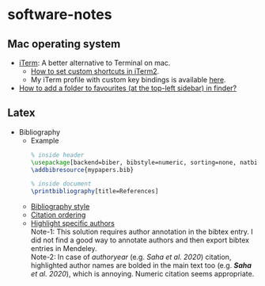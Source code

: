 # software-notes

## Mac operating system
* [iTerm](https://iterm2.com/): A better alternative to Terminal on mac.
  * [How to set custom shortcuts in iTerm2](https://stackoverflow.com/questions/6205157/iterm-2-how-to-set-keyboard-shortcuts-to-jump-to-beginning-end-of-line).
  * My iTerm profile with custom key bindings is available [here](resources/iTerm_Profile_Ashis.json).
* [How to add a folder to favourites (at the top-left sidebar) in finder?](https://discussions.apple.com/thread/7160416)

## Latex
* Bibliography
  * Example
    ``` latex
    % inside header
    \usepackage[backend=biber, bibstyle=numeric, sorting=none, natbib=true, defernumbers=true, url = false, maxbibnames=999, giveninits=true, uniquename=false, date=year, isbn=false]{biblatex}
    \addbibresource{mypapers.bib}

    % inside document
    \printbibliography[title=References]
    ```
  * [Bibliography style](https://www.overleaf.com/learn/latex/biblatex_bibliography_styles)
  * [Citation ordering](https://tex.stackexchange.com/questions/51434/biblatex-citation-order)
  * [Highlight specific authors](http://www.hansenlab.org/cv_bibliography_tex)\
  Note-1: This solution requires author annotation in the bibtex entry. I did not find a good way to annotate authors and then export bibtex entries in Mendeley.\
  Note-2: In case of _authoryear_ (e.g. _Saha et al. 2020_) citation, highlighted author names are bolded in the main text too (e.g. _**Saha** et al. 2020_), which is annoying. Numeric citation seems appropriate.
